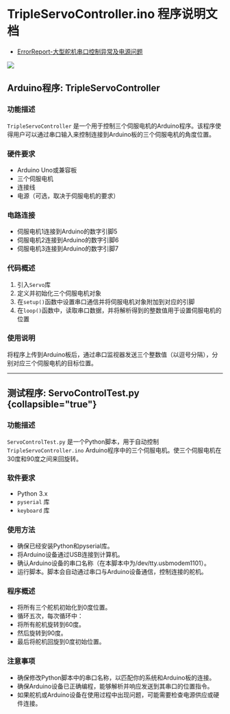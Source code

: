 # TripleServoController.ino 程序说明文档

- [ErrorReport-大型舵机串口控制异常及电源问题](ErrorReport.md)

![](schematic.png)
## Arduino程序: TripleServoController

### 功能描述
`TripleServoController` 是一个用于控制三个伺服电机的Arduino程序。该程序使得用户可以通过串口输入来控制连接到Arduino板的三个伺服电机的角度位置。

### 硬件要求
- Arduino Uno或兼容板
- 三个伺服电机
- 连接线
- 电源（可选，取决于伺服电机的要求）

### 电路连接
- 伺服电机1连接到Arduino的数字引脚5
- 伺服电机2连接到Arduino的数字引脚6
- 伺服电机3连接到Arduino的数字引脚7

### 代码概述
1. 引入`Servo`库
2. 定义并初始化三个伺服电机对象
3. 在`setup()`函数中设置串口通信并将伺服电机对象附加到对应的引脚
4. 在`loop()`函数中，读取串口数据，并将解析得到的整数值用于设置伺服电机的位置

### 使用说明
将程序上传到Arduino板后，通过串口监视器发送三个整数值（以逗号分隔），分别对应三个伺服电机的目标位置。

---

## 测试程序: ServoControlTest.py  {collapsible="true"}

### 功能描述
`ServoControlTest.py` 是一个Python脚本，用于自动控制`TripleServoController.ino` Arduino程序中的三个伺服电机。使三个伺服电机在30度和90度之间来回旋转。

### 软件要求
- Python 3.x
- `pyserial` 库
- `keyboard` 库

### 使用方法
- 确保已经安装Python和pyserial库。
- 将Arduino设备通过USB连接到计算机。
- 确认Arduino设备的串口名称（在本脚本中为/dev/tty.usbmodem1101）。
- 运行脚本。脚本会自动通过串口与Arduino设备通信，控制连接的舵机。

### 程序概述
- 将所有三个舵机初始化到0度位置。
- 循环五次，每次循环中：
- 将所有舵机旋转到60度。
- 然后旋转到90度。
- 最后将舵机回旋到0度初始位置。

### 注意事项
- 确保修改Python脚本中的串口名称，以匹配你的系统和Arduino板的连接。
- 确保Arduino设备已正确编程，能够解析并响应发送到其串口的位置指令。
- 如果舵机或Arduino设备在使用过程中出现问题，可能需要检查电源供应或硬件连接。